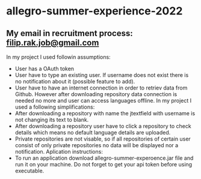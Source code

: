 # allegro-summer-experience-2022
My email in recruitment process: filip.rak.job@gmail.com
--
In my project I used followin assumptions:
- User has a OAuth token 
- User have to type an existing user. If username does not exist there is no notification about it (possible feature to add).
- User have to have an internet connection in order to retriev data from Github. 
However after downloading repository data connection is needed no more and user can access languages offline.
In my project I used a following simplifications:
- After downloading a repository with name the jtextfield with username is not changing its text to blank.
- After downloading a repository user have to click a repository to check details which means no default language details are uploaded. 
- Private repositories are not visable, so if all repositories of certain user consist of only private repositories no data will be displayed nor a notification.
Aplication instructions:
- To run an application download allegro-summer-experoence.jar file and run it on your machine. Do not forget to get your api token before using executable. 
